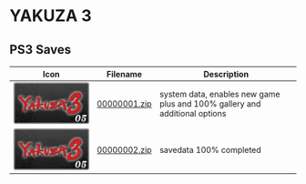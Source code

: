 # YAKUZA 3

## PS3 Saves

| Icon | Filename | Description |
|------|----------|-------------|
| ![YAKUZA 3](ICON0.PNG) | [00000001.zip](00000001.zip) | system data, enables new game plus and 100% gallery and additional options |
| ![YAKUZA 3](ICON0.PNG) | [00000002.zip](00000002.zip) | savedata 100% completed |
